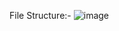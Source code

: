 File Structure:-
![image](https://github.com/user-attachments/assets/4fa9a07f-a4be-458f-9c49-075edade8a2a)

